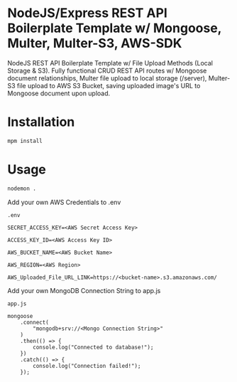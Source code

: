 # NodeJS/Express REST API Boilerplate Template w/ Mongoose, Multer, Multer-S3, AWS-SDK
 NodeJS REST API Boilerplate Template w/ File Upload Methods (Local Storage & S3). Fully functional CRUD REST API routes w/ Mongoose document relationships, Multer file upload to local storage (/server), Multer-S3 file upload to AWS S3 Bucket, saving uploaded image's URL to Mongoose document upon upload.
 
 # Installation
 
 ```bash
mpm install 
```

# Usage

```bash
nodemon . 
```
Add your own AWS Credentials to .env
```
.env

SECRET_ACCESS_KEY=<AWS Secret Access Key>

ACCESS_KEY_ID=<AWS Access Key ID>

AWS_BUCKET_NAME=<AWS Bucket Name>

AWS_REGION=<AWS Region>

AWS_Uploaded_File_URL_LINK=https://<bucket-name>.s3.amazonaws.com/
```
Add your own MongoDB Connection String to app.js

```
app.js

mongoose
    .connect(
        "mongodb+srv://<Mongo Connection String>"
    )
    .then(() => {
        console.log("Connected to database!");
    })
    .catch(() => {
        console.log("Connection failed!");
    });
```
